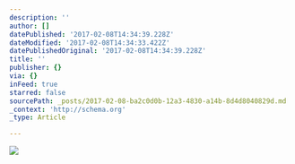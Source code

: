 ```yaml
---
description: ''
author: []
datePublished: '2017-02-08T14:34:39.228Z'
dateModified: '2017-02-08T14:34:33.422Z'
datePublishedOriginal: '2017-02-08T14:34:39.228Z'
title: ''
publisher: {}
via: {}
inFeed: true
starred: false
sourcePath: _posts/2017-02-08-ba2c0d0b-12a3-4830-a14b-8d4d8040829d.md
_context: 'http://schema.org'
_type: Article

---
```

![](https://the-grid-user-content.s3-us-west-2.amazonaws.com/b462773e-afee-4331-bf91-c5b0278ac644.png)